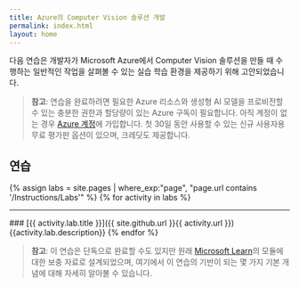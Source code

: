 ```yaml
---
title: Azure의 Computer Vision 솔루션 개발
permalink: index.html
layout: home
---
```


다음 연습은 개발자가 Microsoft Azure에서 Computer Vision 솔루션을 만들 때 수행하는 일반적인 작업을 살펴볼 수 있는 실습 학습 환경을 제공하기 위해 고안되었습니다.

> **참고**: 연습을 완료하려면 필요한 Azure 리소스와 생성형 AI 모델을 프로비전할 수 있는 충분한 권한과 할당량이 있는 Azure 구독이 필요합니다. 아직 계정이 없는 경우 [Azure 계정](https://azure.microsoft.com/free)에 가입합니다. 첫 30일 동안 사용할 수 있는 신규 사용자용 무료 평가판 옵션이 있으며, 크레딧도 제공합니다.

## 연습

{% assign labs = site.pages | where_exp:"page", "page.url contains '/Instructions/Labs'" %} {% for activity in labs  %}
<hr>
### [{{ activity.lab.title }}]({{ site.github.url }}{{ activity.url }}) {{activity.lab.description}} {% endfor %}

> **참고**: 이 연습은 단독으로 완료할 수도 있지만 원래 [Microsoft Learn](https://learn.microsoft.com/training/paths/create-computer-vision-solutions-azure-ai/)의 모듈에 대한 보충 자료로 설계되었으며, 여기에서 이 연습의 기반이 되는 몇 가지 기본 개념에 대해 자세히 알아볼 수 있습니다.

